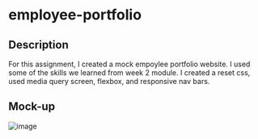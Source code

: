 # employee-portfolio

## Description
For this assignment, I created a mock empoylee portfolio website.  I used some of the skills we learned from week 2 module.  I created a reset css, used media query screen, flexbox, and responsive nav bars.

## Mock-up

![image](/homework/employee-portfolio/assets/images/preview.png)